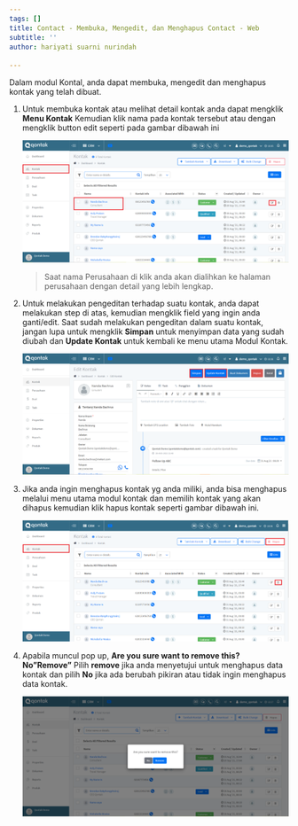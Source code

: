 ```yaml
---
tags: []
title: Contact - Membuka, Mengedit, dan Menghapus Contact - Web
subtitle: ''
author: hariyati suarni nurindah

---
```

Dalam modul Kontal, anda dapat membuka, mengedit dan menghapus kontak yang telah dibuat.

1. Untuk membuka kontak atau melihat detail kontak anda dapat mengklik **Menu Kontak** Kemudian klik nama pada kontak tersebut atau dengan mengklik button edit seperti pada gambar dibawah ini

   ![](/uploads/kontakedit1.PNG)

   > Saat nama Perusahaan di klik anda akan dialihkan ke halaman perusahaan dengan detail yang lebih lengkap.
2. Untuk melakukan pengeditan terhadap suatu kontak, anda dapat melakukan step di atas, kemudian mengklik field yang ingin anda ganti/edit. Saat sudah melakukan pengeditan dalam suatu kontak, jangan lupa untuk mengklik **Simpan** untuk menyimpan data yang sudah diubah dan **Update Kontak** untuk kembali ke menu utama Modul Kontak.

   ![](/uploads/kontakedit2.PNG)
3. Jika anda ingin menghapus kontak yg anda miliki, anda bisa menghapus melalui menu utama modul kontak dan memilih kontak yang akan dihapus kemudian klik hapus kontak seperti gambar dibawah ini.

   ![](/uploads/kontakedit3.PNG)
4. Apabila muncul pop up, **Are you sure want to remove this? No”Remove”** Pilih **remove** jika anda menyetujui untuk menghapus data kontak dan pilih **No** jika ada berubah pikiran atau tidak ingin menghapus data kontak.

   ![](/uploads/kontakedit4.PNG)